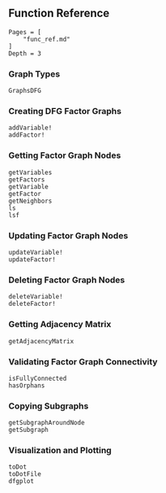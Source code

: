 ## Function Reference

```@contents
Pages = [
    "func_ref.md"
]
Depth = 3
```

### Graph Types
```@docs
GraphsDFG
```

### Creating DFG Factor Graphs
```@docs
addVariable!
addFactor!
```

### Getting Factor Graph Nodes
```@docs
getVariables
getFactors
getVariable
getFactor
getNeighbors
ls
lsf
```

### Updating Factor Graph Nodes
```@docs
updateVariable!
updateFactor!
```

### Deleting Factor Graph Nodes
```@docs
deleteVariable!
deleteFactor!
```

### Getting Adjacency Matrix
```@docs
getAdjacencyMatrix
```

### Validating Factor Graph Connectivity
```@docs
isFullyConnected
hasOrphans
```

### Copying Subgraphs
```@docs
getSubgraphAroundNode
getSubgraph
```

### Visualization and Plotting
```@docs
toDot
toDotFile
dfgplot
```

